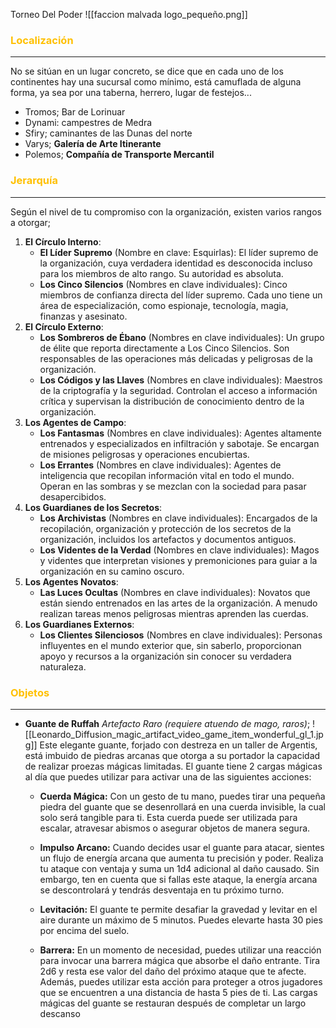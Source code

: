 Torneo Del Poder
![[faccion malvada logo_pequeño.png]]

### <font color="#ffc000">Localización</font>
---
No se sitúan en un lugar concreto, se dice que en cada uno de los continentes hay una sucursal como mínimo, está camuflada de alguna forma, ya sea por una taberna, herrero, lugar de festejos...

- Tromos; Bar de Lorinuar
- Dynami: campestres de Medra
- Sfiry; caminantes de las Dunas del norte
- Varys; **Galería de Arte Itinerante**
- Polemos; **Compañía de Transporte Mercantil**

### <font color="#ffc000">Jerarquía</font>
---
Según el nivel de tu compromiso con la organización, existen varios rangos a otorgar;
1. **El Círculo Interno**:
    - **El Líder Supremo** (Nombre en clave: Esquirlas): El líder supremo de la organización, cuya verdadera identidad es desconocida incluso para los miembros de alto rango. Su autoridad es absoluta.
    - **Los Cinco Silencios** (Nombres en clave individuales): Cinco miembros de confianza directa del líder supremo. Cada uno tiene un área de especialización, como espionaje, tecnología, magia, finanzas y asesinato.
2. **El Círculo Externo**:
    - **Los Sombreros de Ébano** (Nombres en clave individuales): Un grupo de élite que reporta directamente a Los Cinco Silencios. Son responsables de las operaciones más delicadas y peligrosas de la organización.
    - **Los Códigos y las Llaves** (Nombres en clave individuales): Maestros de la criptografía y la seguridad. Controlan el acceso a información crítica y supervisan la distribución de conocimiento dentro de la organización.
3. **Los Agentes de Campo**:
    - **Los Fantasmas** (Nombres en clave individuales): Agentes altamente entrenados y especializados en infiltración y sabotaje. Se encargan de misiones peligrosas y operaciones encubiertas.
    - **Los Errantes** (Nombres en clave individuales): Agentes de inteligencia que recopilan información vital en todo el mundo. Operan en las sombras y se mezclan con la sociedad para pasar desapercibidos.
4. **Los Guardianes de los Secretos**:
    - **Los Archivistas** (Nombres en clave individuales): Encargados de la recopilación, organización y protección de los secretos de la organización, incluidos los artefactos y documentos antiguos.
    - **Los Videntes de la Verdad** (Nombres en clave individuales): Magos y videntes que interpretan visiones y premoniciones para guiar a la organización en su camino oscuro.
5. **Los Agentes Novatos**:
    - **Las Luces Ocultas** (Nombres en clave individuales): Novatos que están siendo entrenados en las artes de la organización. A menudo realizan tareas menos peligrosas mientras aprenden las cuerdas.
6. **Los Guardianes Externos**:
    - **Los Clientes Silenciosos** (Nombres en clave individuales): Personas influyentes en el mundo exterior que, sin saberlo, proporcionan apoyo y recursos a la organización sin conocer su verdadera naturaleza.
### <font color="#ffc000">Objetos</font>
---


- **Guante de Ruffah** _Artefacto Raro (requiere atuendo de mago, raros)_;
	![[Leonardo_Diffusion_magic_artifact_video_game_item_wonderful_gl_1.jpg]]
	Este elegante guante, forjado con destreza en un taller de Argentis, está imbuido de piedras arcanas que otorga a su portador la capacidad de realizar proezas mágicas limitadas. El guante tiene 2 cargas mágicas al día que puedes utilizar para activar una de las siguientes acciones:
	
	- **Cuerda Mágica:** Con un gesto de tu mano, puedes tirar una pequeña piedra del guante que se desenrollará en una cuerda invisible, la cual solo será tangible para ti. Esta cuerda puede ser utilizada para escalar, atravesar abismos o asegurar objetos de manera segura.
    
	- **Impulso Arcano:** Cuando decides usar el guante para atacar, sientes un flujo de energía arcana que aumenta tu precisión y poder. Realiza tu ataque con ventaja y suma un 1d4 adicional al daño causado. Sin embargo, ten en cuenta que si fallas este ataque, la energía arcana se descontrolará y tendrás desventaja en tu próximo turno.
    
	- **Levitación:** El guante te permite desafiar la gravedad y levitar en el aire durante un máximo de 5 minutos. Puedes elevarte hasta 30 pies por encima del suelo.
    
	- **Barrera:** En un momento de necesidad, puedes utilizar una reacción para invocar una barrera mágica que absorbe el daño entrante. Tira 2d6 y resta ese valor del daño del próximo ataque que te afecte. Además, puedes utilizar esta acción para proteger a otros jugadores que se encuentren a una distancia de hasta 5 pies de ti.
    Las cargas mágicas del guante se restauran después de completar un largo descanso
